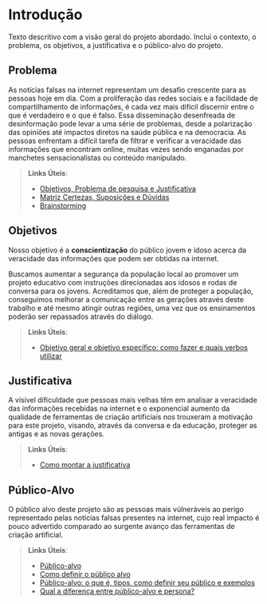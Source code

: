 # Introdução

Texto descritivo com a visão geral do projeto abordado. Inclui o contexto, o problema, os objetivos, a justificativa e o público-alvo do projeto.

## Problema

As notícias falsas na internet representam um desafio crescente para as pessoas hoje em dia. Com a proliferação das redes sociais e a facilidade de compartilhamento de informações, é cada vez mais difícil discernir entre o que é verdadeiro e o que é falso. Essa disseminação desenfreada de desinformação pode levar a uma série de problemas, desde a polarização das opiniões até impactos diretos na saúde pública e na democracia. As pessoas enfrentam a difícil tarefa de filtrar e verificar a veracidade das informações que encontram online, muitas vezes sendo enganadas por manchetes sensacionalistas ou conteúdo manipulado. 

> **Links Úteis**:
> - [Objetivos, Problema de pesquisa e Justificativa](https://medium.com/@versioparole/objetivos-problema-de-pesquisa-e-justificativa-c98c8233b9c3)
> - [Matriz Certezas, Suposições e Dúvidas](https://medium.com/educa%C3%A7%C3%A3o-fora-da-caixa/matriz-certezas-suposi%C3%A7%C3%B5es-e-d%C3%BAvidas-fa2263633655)
> - [Brainstorming](https://www.euax.com.br/2018/09/brainstorming/)

## Objetivos
Nosso objetivo é a **conscientização** do público jovem e idoso acerca da veracidade das informações que podem ser obtidas na internet.

Buscamos aumentar a segurança da população local ao promover um projeto educativo com instruções direcionadas aos idosos e rodas de conversa para os jovens.
Acreditamos que, além de proteger a população, conseguimos melhorar a comunicação entre as gerações através deste trabalho e até mesmo atingir outras regiões, uma vez que os ensinamentos poderão ser repassados através do diálogo.
 
> **Links Úteis**:
> - [Objetivo geral e objetivo específico: como fazer e quais verbos utilizar](https://blog.mettzer.com/diferenca-entre-objetivo-geral-e-objetivo-especifico/)

## Justificativa

A visível dificuldade que pessoas mais velhas têm em analisar a veracidade das informações recebidas na internet e o exponencial aumento da qualidade de ferramentas de criação artificiais nos trouxeram a motivação para este projeto, visando, através da conversa e da educação, proteger as antigas e as novas gerações.

> **Links Úteis**:
> - [Como montar a justificativa](https://guiadamonografia.com.br/como-montar-justificativa-do-tcc/)

## Público-Alvo

O público alvo deste projeto são as pessoas mais vúlneráveis ao perigo representado pelas notícias falsas presentes na internet, cujo real impacto é pouco advertido comparado ao surgente avanço das ferramentas de criação artificial.

> **Links Úteis**:
> - [Público-alvo](https://blog.hotmart.com/pt-br/publico-alvo/)
> - [Como definir o público alvo](https://exame.com/pme/5-dicas-essenciais-para-definir-o-publico-alvo-do-seu-negocio/)
> - [Público-alvo: o que é, tipos, como definir seu público e exemplos](https://klickpages.com.br/blog/publico-alvo-o-que-e/)
> - [Qual a diferença entre público-alvo e persona?](https://rockcontent.com/blog/diferenca-publico-alvo-e-persona/)
